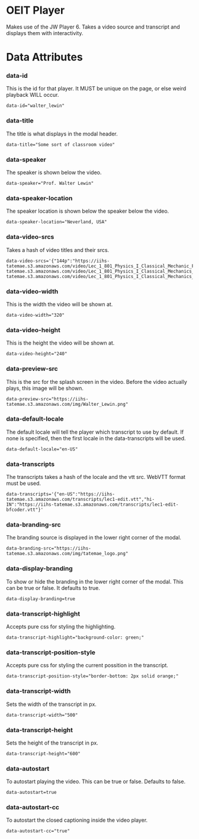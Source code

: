 OEIT Player
========

Makes use of the JW Player 6. Takes a video source and transcript and displays them with interactivity.

# Data Attributes

### data-id

This is the id for that player. It MUST be unique on the page, or else weird playback WILL occur.

```Example
data-id="walter_lewin"
```

### data-title

The title is what displays in the modal header.

```Example
data-title="Some sort of classroom video"
```

### data-speaker

The speaker is shown below the video.

```Example
data-speaker="Prof. Walter Lewin"
```

### data-speaker-location

The speaker location is shown below the speaker below the video.

```Example
data-speaker-location="Neverland, USA"
```

### data-video-srcs

Takes a hash of video titles and their srcs.

```Example
data-video-srcs='{"144p":"https://iihs-tatemae.s3.amazonaws.com/video/Lec_1_801_Physics_I_Classical_Mechanic_Fall_1999_Low_Quality_144p.mp4","240p":"https://iihs-tatemae.s3.amazonaws.com/video/Lec_1_801_Physics_I_Classical_Mechanics_Fall_1999_Low_Quality_240p.mp4","360p":"https://iihs-tatemae.s3.amazonaws.com/video/Lec_1_801_Physics_I_Classical_Mechanics_Fall_1999_Standard_Quality_360p.mp4"}'
```

### data-video-width

This is the width the video will be shown at.

```Example
data-video-width="320"
```

### data-video-height

This is the height the video will be shown at.

```Example
data-video-height="240"
```

### data-preview-src

This is the src for the splash screen in the video. Before the video actually plays, this image will be shown.

```Example
data-preview-src="https://iihs-tatemae.s3.amazonaws.com/img/Walter_Lewin.png"
```

### data-default-locale

The default locale will tell the player which transcript to use by default. If none is specified, then the first locale in the data-transcripts will be used.

```Example
data-default-locale="en-US"
```

### data-transcripts

The transcripts takes a hash of the locale and the vtt src. WebVTT format must be used.

```Example
data-transcripts='{"en-US":"https://iihs-tatemae.s3.amazonaws.com/transcripts/lec1-edit.vtt","hi-IN":"https://iihs-tatemae.s3.amazonaws.com/transcripts/lec1-edit-bfcoder.vtt"}'
```

### data-branding-src

The branding source is displayed in the lower right corner of the modal.

```Example
data-branding-src="https://iihs-tatemae.s3.amazonaws.com/img/tatemae_logo.png"
```

### data-display-branding

To show or hide the branding in the lower right corner of the modal. This can be true or false. It defaults to true.

```Example
data-display-branding=true
```

### data-transcript-highlight

Accepts pure css for styling the highlighting.

```Example
data-transcript-highlight="background-color: green;"
```

### data-transcript-position-style

Accepts pure css for styling the current possition in the transcript.

```Example
data-transcript-position-style="border-bottom: 2px solid orange;"
```

### data-transcript-width

Sets the width of the transcript in px.

```Example
data-transcript-width="500"
```

### data-transcript-height

Sets the height of the transcript in px.

```Example
data-transcript-height="600"
```

### data-autostart

To autostart playing the video. This can be true or false. Defaults to false.

```Example
data-autostart=true
```

### data-autostart-cc

To autostart the closed captioning inside the video player.

```Example
data-autostart-cc="true"
```

